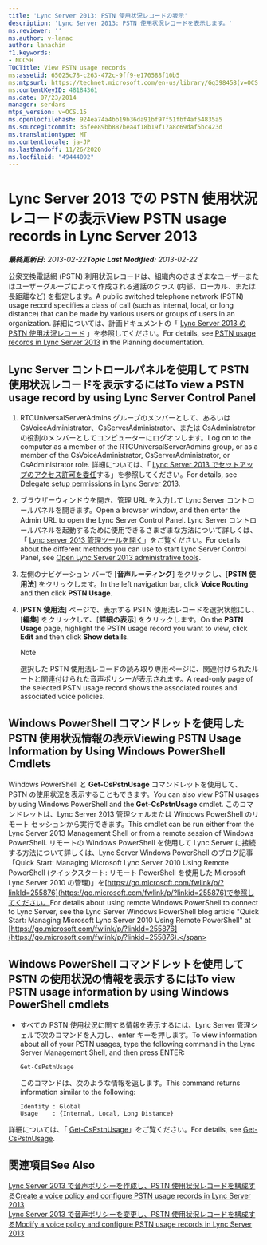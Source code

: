 ```yaml
---
title: 'Lync Server 2013: PSTN 使用状況レコードの表示'
description: 'Lync Server 2013: PSTN 使用状況レコードを表示します。'
ms.reviewer: ''
ms.author: v-lanac
author: lanachin
f1.keywords:
- NOCSH
TOCTitle: View PSTN usage records
ms:assetid: 65025c78-c263-472c-9ff9-e170588f10b5
ms:mtpsurl: https://technet.microsoft.com/en-us/library/Gg398458(v=OCS.15)
ms:contentKeyID: 48184361
ms.date: 07/23/2014
manager: serdars
mtps_version: v=OCS.15
ms.openlocfilehash: 924ea74a4bb19b36da91bf97f51fbf4af54835a5
ms.sourcegitcommit: 36fee89bb887bea4f18b19f17a8c69daf5bc423d
ms.translationtype: MT
ms.contentlocale: ja-JP
ms.lasthandoff: 11/26/2020
ms.locfileid: "49444092"
---
```

# <a name="view-pstn-usage-records-in-lync-server-2013"></a><span data-ttu-id="28cce-103">Lync Server 2013 での PSTN 使用状況レコードの表示</span><span class="sxs-lookup"><span data-stu-id="28cce-103">View PSTN usage records in Lync Server 2013</span></span>

<div data-xmlns="http://www.w3.org/1999/xhtml">

<div class="topic" data-xmlns="http://www.w3.org/1999/xhtml" data-msxsl="urn:schemas-microsoft-com:xslt" data-cs="https://msdn.microsoft.com/">

<div data-asp="https://msdn2.microsoft.com/asp">



</div>

<div id="mainSection">

<div id="mainBody"><span data-ttu-id="28cce-104">

<span> </span></span><span class="sxs-lookup"><span data-stu-id="28cce-104">

<span> </span></span></span>

<span data-ttu-id="28cce-105">_**最終更新日:** 2013-02-22_</span><span class="sxs-lookup"><span data-stu-id="28cce-105">_**Topic Last Modified:** 2013-02-22_</span></span>

<span data-ttu-id="28cce-106">公衆交換電話網 (PSTN) 利用状況レコードは、組織内のさまざまなユーザーまたはユーザーグループによって作成される通話のクラス (内部、ローカル、または長距離など) を指定します。</span><span class="sxs-lookup"><span data-stu-id="28cce-106">A public switched telephone network (PSTN) usage record specifies a class of call (such as internal, local, or long distance) that can be made by various users or groups of users in an organization.</span></span> <span data-ttu-id="28cce-107">詳細については、計画ドキュメントの「 [Lync Server 2013 の PSTN 使用状況レコード](lync-server-2013-pstn-usage-records.md) 」を参照してください。</span><span class="sxs-lookup"><span data-stu-id="28cce-107">For details, see [PSTN usage records in Lync Server 2013](lync-server-2013-pstn-usage-records.md) in the Planning documentation.</span></span>

<div>

## <a name="to-view-a-pstn-usage-record-by-using-lync-server-control-panel"></a><span data-ttu-id="28cce-108">Lync Server コントロールパネルを使用して PSTN 使用状況レコードを表示するには</span><span class="sxs-lookup"><span data-stu-id="28cce-108">To view a PSTN usage record by using Lync Server Control Panel</span></span>

1.  <span data-ttu-id="28cce-109">RTCUniversalServerAdmins グループのメンバーとして、あるいは CsVoiceAdministrator、CsServerAdministrator、または CsAdministrator の役割のメンバーとしてコンピューターにログオンします。</span><span class="sxs-lookup"><span data-stu-id="28cce-109">Log on to the computer as a member of the RTCUniversalServerAdmins group, or as a member of the CsVoiceAdministrator, CsServerAdministrator, or CsAdministrator role.</span></span> <span data-ttu-id="28cce-110">詳細については、「 [Lync Server 2013 でセットアップのアクセス許可を委任](lync-server-2013-delegate-setup-permissions.md)する」を参照してください。</span><span class="sxs-lookup"><span data-stu-id="28cce-110">For details, see [Delegate setup permissions in Lync Server 2013](lync-server-2013-delegate-setup-permissions.md).</span></span>

2.  <span data-ttu-id="28cce-111">ブラウザーウィンドウを開き、管理 URL を入力して Lync Server コントロールパネルを開きます。</span><span class="sxs-lookup"><span data-stu-id="28cce-111">Open a browser window, and then enter the Admin URL to open the Lync Server Control Panel.</span></span> <span data-ttu-id="28cce-112">Lync Server コントロールパネルを起動するために使用できるさまざまな方法について詳しくは、「 [Lync server 2013 管理ツールを開く](lync-server-2013-open-lync-server-administrative-tools.md)」をご覧ください。</span><span class="sxs-lookup"><span data-stu-id="28cce-112">For details about the different methods you can use to start Lync Server Control Panel, see [Open Lync Server 2013 administrative tools](lync-server-2013-open-lync-server-administrative-tools.md).</span></span>

3.  <span data-ttu-id="28cce-113">左側のナビゲーション バーで [**音声ルーティング**] をクリックし、[**PSTN 使用法**] をクリックします。</span><span class="sxs-lookup"><span data-stu-id="28cce-113">In the left navigation bar, click **Voice Routing** and then click **PSTN Usage**.</span></span>

4.  <span data-ttu-id="28cce-114">[**PSTN 使用法**] ページで、表示する PSTN 使用法レコードを選択状態にし、[**編集**] をクリックして、[**詳細の表示**] をクリックします。</span><span class="sxs-lookup"><span data-stu-id="28cce-114">On the **PSTN Usage** page, highlight the PSTN usage record you want to view, click **Edit** and then click **Show details**.</span></span>
    
    <div>
    

    > [!NOTE]  
    > <span data-ttu-id="28cce-115">選択した PSTN 使用法レコードの読み取り専用ページに、関連付けられたルートと関連付けられた音声ポリシーが表示されます。</span><span class="sxs-lookup"><span data-stu-id="28cce-115">A read-only page of the selected PSTN usage record shows the associated routes and associated voice policies.</span></span>

    
    </div>

</div>

<div>

## <a name="viewing-pstn-usage-information-by-using-windows-powershell-cmdlets"></a><span data-ttu-id="28cce-116">Windows PowerShell コマンドレットを使用した PSTN 使用状況情報の表示</span><span class="sxs-lookup"><span data-stu-id="28cce-116">Viewing PSTN Usage Information by Using Windows PowerShell Cmdlets</span></span>

<span data-ttu-id="28cce-117">Windows PowerShell と **Get-CsPstnUsage** コマンドレットを使用して、PSTN の使用状況を表示することもできます。</span><span class="sxs-lookup"><span data-stu-id="28cce-117">You can also view PSTN usages by using Windows PowerShell and the **Get-CsPstnUsage** cmdlet.</span></span> <span data-ttu-id="28cce-118">このコマンドレットは、Lync Server 2013 管理シェルまたは Windows PowerShell のリモート セッションから実行できます。</span><span class="sxs-lookup"><span data-stu-id="28cce-118">This cmdlet can be run either from the Lync Server 2013 Management Shell or from a remote session of Windows PowerShell.</span></span> <span data-ttu-id="28cce-119">リモートの Windows PowerShell を使用して Lync Server に接続する方法について詳しくは、Lync Server Windows PowerShell のブログ記事「Quick Start: Managing Microsoft Lync Server 2010 Using Remote PowerShell (クイックスタート: リモート PowerShell を使用した Microsoft Lync Server 2010 の管理)」を[https://go.microsoft.com/fwlink/p/?linkId=255876](https://go.microsoft.com/fwlink/p/?linkid=255876)で参照してください。</span><span class="sxs-lookup"><span data-stu-id="28cce-119">For details about using remote Windows PowerShell to connect to Lync Server, see the Lync Server Windows PowerShell blog article "Quick Start: Managing Microsoft Lync Server 2010 Using Remote PowerShell" at [https://go.microsoft.com/fwlink/p/?linkId=255876](https://go.microsoft.com/fwlink/p/?linkid=255876).</span></span>

<div>

## <a name="to-view-pstn-usage-information-by-using-windows-powershell-cmdlets"></a><span data-ttu-id="28cce-120">Windows PowerShell コマンドレットを使用して PSTN の使用状況の情報を表示するには</span><span class="sxs-lookup"><span data-stu-id="28cce-120">To view PSTN usage information by using Windows PowerShell cmdlets</span></span>

  - <span data-ttu-id="28cce-121">すべての PSTN 使用状況に関する情報を表示するには、Lync Server 管理シェルで次のコマンドを入力し、enter キーを押します。</span><span class="sxs-lookup"><span data-stu-id="28cce-121">To view information about all of your PSTN usages, type the following command in the Lync Server Management Shell, and then press ENTER:</span></span>
    
        Get-CsPstnUsage
    
    <span data-ttu-id="28cce-122">このコマンドは、次のような情報を返します。</span><span class="sxs-lookup"><span data-stu-id="28cce-122">This command returns information similar to the following:</span></span>
    
        Identity : Global
        Usage    : {Internal, Local, Long Distance}

</div>

<span data-ttu-id="28cce-123">詳細については、「 [Get-CsPstnUsage](https://docs.microsoft.com/powershell/module/skype/Get-CsPstnUsage)」をご覧ください。</span><span class="sxs-lookup"><span data-stu-id="28cce-123">For details, see [Get-CsPstnUsage](https://docs.microsoft.com/powershell/module/skype/Get-CsPstnUsage).</span></span>

</div>

<div>

## <a name="see-also"></a><span data-ttu-id="28cce-124">関連項目</span><span class="sxs-lookup"><span data-stu-id="28cce-124">See Also</span></span>


[<span data-ttu-id="28cce-125">Lync Server 2013 で音声ポリシーを作成し、PSTN 使用状況レコードを構成する</span><span class="sxs-lookup"><span data-stu-id="28cce-125">Create a voice policy and configure PSTN usage records in Lync Server 2013</span></span>](lync-server-2013-create-a-voice-policy-and-configure-pstn-usage-records.md)  
[<span data-ttu-id="28cce-126">Lync Server 2013 で音声ポリシーを変更し、PSTN 使用状況レコードを構成する</span><span class="sxs-lookup"><span data-stu-id="28cce-126">Modify a voice policy and configure PSTN usage records in Lync Server 2013</span></span>](lync-server-2013-modify-a-voice-policy-and-configure-pstn-usage-records.md)  
  

<span data-ttu-id="28cce-127"></div>

</div>

<span> </span>

</div>

</div>

</span><span class="sxs-lookup"><span data-stu-id="28cce-127"></div>

</div>

<span> </span>

</div>

</div>

</span></span></div>


